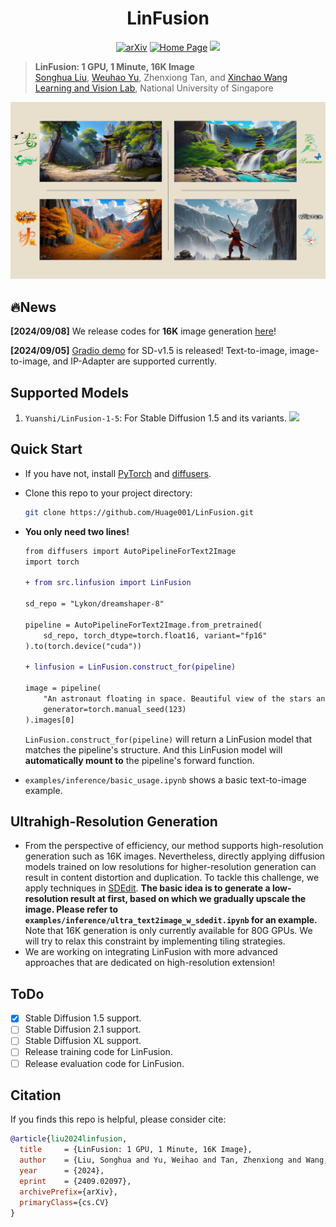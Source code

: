 <div align="center">

# LinFusion
<a href="https://arxiv.org/abs/2409.02097"><img src="https://img.shields.io/badge/arXiv-2409.02097-A42C25.svg" alt="arXiv"></a> 
<a  href="https://lv-linfusion.github.io"><img src="https://img.shields.io/badge/ProjectPage-LinFusion-376ED2#376ED2.svg" alt="Home Page"></a>
<a href="https://huggingface.co/spaces/Huage001/LinFusion-SD-v1.5"><img src="https://img.shields.io/static/v1?label=HuggingFace&message=gradio demo&color=yellow"></a>
</div>


> **LinFusion: 1 GPU, 1 Minute, 16K Image**
> <br>
> [Songhua Liu](http://121.37.94.87/), 
> [Weuhao Yu](https://whyu.me/), 
> Zhenxiong Tan, 
> and 
> [Xinchao Wang](https://sites.google.com/site/sitexinchaowang/)
> <br>
> [Learning and Vision Lab](http://lv-nus.org/), National University of Singapore
> <br>

![](./assets/picture.png)

## 🔥News

**[2024/09/08]** We release codes for **16K** image generation [here](https://github.com/Huage001/LinFusion/blob/main/examples/inference/ultra_text2image_w_sdedit.ipynb)!

**[2024/09/05]** [Gradio demo](https://huggingface.co/spaces/Huage001/LinFusion-SD-v1.5) for SD-v1.5 is released! Text-to-image, image-to-image, and IP-Adapter are supported currently.

## Supported Models

1. `Yuanshi/LinFusion-1-5`: For Stable Diffusion 1.5 and its variants. <a href="https://huggingface.co/Yuanshi/LinFusion-1-5"><img src="https://img.shields.io/badge/%F0%9F%A4%97-LinFusion for 1.5-yellow"></a>


## Quick Start
* If you have not, install [PyTorch](https://pytorch.org/get-started/locally/) and [diffusers](https://huggingface.co/docs/diffusers/index).

* Clone this repo to your project directory:

  ``` bash
  git clone https://github.com/Huage001/LinFusion.git
  ```

* **You only need two lines!**

  ```diff
  from diffusers import AutoPipelineForText2Image
  import torch
  
  + from src.linfusion import LinFusion
  
  sd_repo = "Lykon/dreamshaper-8"
  
  pipeline = AutoPipelineForText2Image.from_pretrained(
      sd_repo, torch_dtype=torch.float16, variant="fp16"
  ).to(torch.device("cuda"))
  
  + linfusion = LinFusion.construct_for(pipeline)
  
  image = pipeline(
      "An astronaut floating in space. Beautiful view of the stars and the universe in the background.",
      generator=torch.manual_seed(123)
  ).images[0]
  ```
  `LinFusion.construct_for(pipeline)` will return a LinFusion model that matches the pipeline's structure. And this LinFusion model will **automatically mount to** the pipeline's forward function.

* `examples/inference/basic_usage.ipynb` shows a basic text-to-image example.

## Ultrahigh-Resolution Generation

* From the perspective of efficiency, our method supports high-resolution generation such as 16K images. Nevertheless, directly applying diffusion models trained on low resolutions for higher-resolution generation can result in content distortion and duplication. To tackle this challenge, we apply techniques in [SDEdit](https://huggingface.co/docs/diffusers/v0.30.2/en/api/pipelines/stable_diffusion/img2img#image-to-image). **The basic idea is to generate a low-resolution result at first, based on which we gradually upscale the image. Please refer to `examples/inference/ultra_text2image_w_sdedit.ipynb` for an example.** Note that 16K generation is only currently available for 80G GPUs. We will try to relax this constraint by implementing tiling strategies.
* We are working on integrating LinFusion with more advanced approaches that are dedicated on high-resolution extension!

## ToDo
- [x] Stable Diffusion 1.5 support.
- [ ] Stable Diffusion 2.1 support. 
- [ ] Stable Diffusion XL support.
- [ ] Release training code for LinFusion.
- [ ] Release evaluation code for LinFusion.

## Citation

If you finds this repo is helpful, please consider cite:

```bib
@article{liu2024linfusion,
  title     = {LinFusion: 1 GPU, 1 Minute, 16K Image},
  author    = {Liu, Songhua and Yu, Weihao and Tan, Zhenxiong and Wang, Xinchao},
  year      = {2024},
  eprint    = {2409.02097},
  archivePrefix={arXiv},
  primaryClass={cs.CV}
}
```
